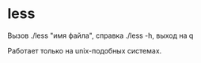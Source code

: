 # less
Вызов ./less "имя файла", справка ./less -h, выход на q

Работает только на unix-подобных системах.
